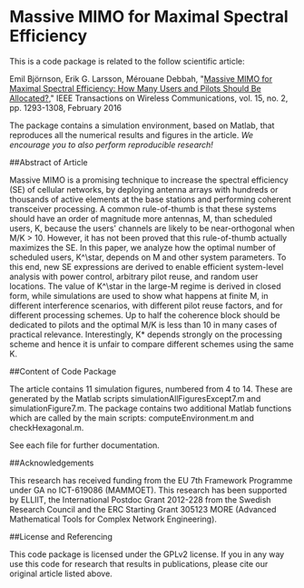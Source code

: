 Massive MIMO for Maximal Spectral Efficiency
==================

This is a code package is related to the follow scientific article:

Emil Björnson, Erik G. Larsson, Mérouane Debbah, "[Massive MIMO for Maximal Spectral Efficiency: How Many Users and Pilots Should Be Allocated?](http://arxiv.org/pdf/1412.7102)," IEEE Transactions on Wireless Communications, vol. 15, no. 2, pp. 1293-1308, February 2016

The package contains a simulation environment, based on Matlab, that reproduces all the numerical results and figures in the article. *We encourage you to also perform reproducible research!*


##Abstract of Article

Massive MIMO is a promising technique to increase the spectral efficiency (SE) of cellular networks, by deploying antenna arrays with hundreds or thousands of active elements at the base stations and performing coherent transceiver processing. A common rule-of-thumb is that these systems should have an order of magnitude more antennas, M, than scheduled users, K, because the users' channels are likely to be near-orthogonal when M/K > 10. However, it has not been proved that this rule-of-thumb actually maximizes the SE. In this paper, we analyze how the optimal number of scheduled users, K^\star, depends on M and other system parameters. To this end, new SE expressions are derived to enable efficient system-level analysis with power control, arbitrary pilot reuse, and random user locations. The value of K^\star in the large-M regime is derived in closed form, while simulations are used to show what happens at finite M, in different interference scenarios, with different pilot reuse factors, and for different processing schemes. Up to half the coherence block should be dedicated to pilots and the optimal M/K is less than 10 in many cases of practical relevance. Interestingly, K* depends strongly on the processing scheme and hence it is unfair to compare different schemes using the same K.


##Content of Code Package

The article contains 11 simulation figures, numbered from 4 to 14. These are generated by the Matlab scripts simulationAllFiguresExcept7.m and simulationFigure7.m.  The package contains two additional Matlab functions which are called by the main scripts: computeEnvironment.m and checkHexagonal.m.

See each file for further documentation.


##Acknowledgements

This research has received funding from the EU 7th Framework Programme under GA no ICT-619086 (MAMMOET). This research has been supported by ELLIIT, the International Postdoc Grant 2012-228 from the Swedish Research Council and the ERC Starting Grant 305123 MORE (Advanced Mathematical Tools for Complex Network Engineering).

##License and Referencing

This code package is licensed under the GPLv2 license. If you in any way use this code for research that results in publications, please cite our original article listed above.
